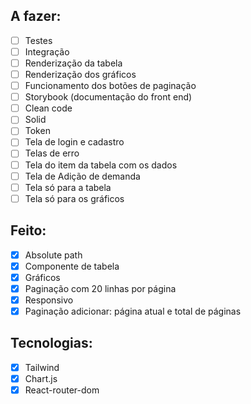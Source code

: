 ## A fazer:
- [ ]  Testes
  - [ ]  Integração
  - [ ]  Renderização da tabela
  - [ ]  Renderização dos gráficos
  - [ ]  Funcionamento dos botões de paginação
- [ ]  Storybook (documentação do front end)
- [ ]  Clean code
- [ ]  Solid
- [ ]  Token
- [ ]  Tela de login e cadastro
- [ ]  Telas de erro
- [ ]  Tela do item da tabela com os dados
- [ ]  Tela de Adição de demanda
- [ ]  Tela só para a tabela
- [ ]  Tela só para os gráficos

## Feito:
- [x]  Absolute path
- [x]  Componente de tabela
- [x]  Gráficos
- [x]  Paginação com 20 linhas por página
- [x]  Responsivo
- [x]  Paginação adicionar: página atual e total de páginas

## Tecnologias:
- [x]  Tailwind
- [x]  Chart.js
- [x]  React-router-dom
